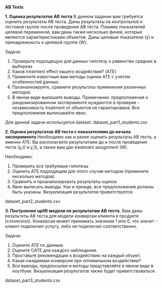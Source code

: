 **AB Tests**

**1. Оценка результатов AB теста**
В данном задании вам требуется оценить результаты AB теста. Даны результаты на контрольной и тестовой группе после проведения AB теста. Помимо показателей целевой переменной, вам даны также несколько фичей, которые являются характеристиками объектов. Даны целевые показатели (y) и принадлежность к целевой группе (W).

Задача:

1. Проверьте подходящую для данных гипотезу о равенстве средних в выборках
2. Каков treatment effect нашего воздействия? (ATE)
3. Примените известные вам методы оценки ATE с учетом особенностей данных.
4. Проанализируйте, сравните результаты применения различных методов.
5. В явном виде выпишите выводы.
Примечание: предположения о рандомизированном эксперименте нуждаются в проверке - независимость treatment от объектов не гарантирована. Все предположения выписывайте явно.

Для данной задачи используется dataset: dataset_part1_students.csv

**2. Оценка результатов AB теста с показателями до начала эксперимента**
Необходимо как и ранее оценить результаты AB теста, а именно ATE. Вы располагаете результатами до и после проведения теста (y_0 и y_1), а также вам дан treatment assignment (W).

Необходимо:

1. Проверить все требуемые гипотезы
2. Оценить ATE подходящим для этого случая методом (примените несколько методов)
3. Сравнить и проанализировать результаты оценок
4. Явно выписать выводы.
Как и прежде, все предположения должны быть указаны. Визуализация результатов приветствуется.

dataset_part2_students.csv

**3. Построение uplift модели по результатам AB теста.**
Вам даны результаты AB теста для модели конверсии клиента в продукте (conversion). Конверсия может принимать значения 1 или 0, что значит - клиент подключил услугу, либо не подключил соответственно.

Задача:

1. Оцените ATE по данным.
2. Оцените CATE для каждого наблюдения.
3. Проставьте рекомендации к воздействию на каждый объект.
4. Какая ожидаемая конверсия при оптимальном воздействии?
5. Все выводы, предпосылки и методы представляйте в явном виде в ноутбуке.
Визуализация результатов также будет приветствоваться.

dataset_part3_students.csv
